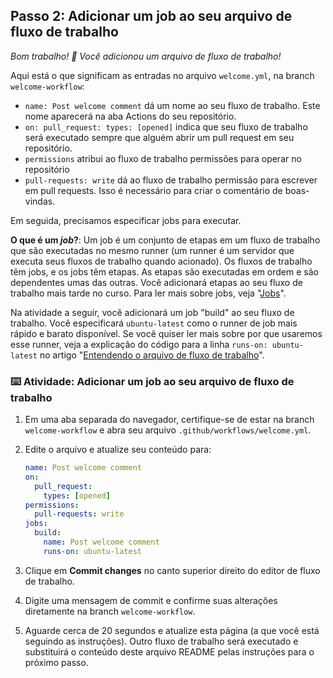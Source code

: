 ## Passo 2: Adicionar um job ao seu arquivo de fluxo de trabalho

_Bom trabalho! :tada: Você adicionou um arquivo de fluxo de trabalho!_

Aqui está o que significam as entradas no arquivo `welcome.yml`, na branch `welcome-workflow`:

- `name: Post welcome comment` dá um nome ao seu fluxo de trabalho. Este nome aparecerá na aba Actions do seu repositório.
- `on: pull_request: types: [opened]` indica que seu fluxo de trabalho será executado sempre que alguém abrir um pull request em seu repositório.
- `permissions` atribui ao fluxo de trabalho permissões para operar no repositório
- `pull-requests: write` dá ao fluxo de trabalho permissão para escrever em pull requests. Isso é necessário para criar o comentário de boas-vindas.

Em seguida, precisamos especificar jobs para executar.

**O que é um _job_?**: Um job é um conjunto de etapas em um fluxo de trabalho que são executadas no mesmo runner (um runner é um servidor que executa seus fluxos de trabalho quando acionado). Os fluxos de trabalho têm jobs, e os jobs têm etapas. As etapas são executadas em ordem e são dependentes umas das outras. Você adicionará etapas ao seu fluxo de trabalho mais tarde no curso. Para ler mais sobre jobs, veja "[Jobs](https://docs.github.com/pt/actions/learn-github-actions/understanding-github-actions#jobs)".

Na atividade a seguir, você adicionará um job "build" ao seu fluxo de trabalho. Você especificará `ubuntu-latest` como o runner de job mais rápido e barato disponível. Se você quiser ler mais sobre por que usaremos esse runner, veja a explicação do código para a linha `runs-on: ubuntu-latest` no artigo "[Entendendo o arquivo de fluxo de trabalho](https://docs.github.com/pt/actions/learn-github-actions/understanding-github-actions#understanding-the-workflow-file)".

### :keyboard: Atividade: Adicionar um job ao seu arquivo de fluxo de trabalho

1. Em uma aba separada do navegador, certifique-se de estar na branch `welcome-workflow` e abra seu arquivo `.github/workflows/welcome.yml`.
1. Edite o arquivo e atualize seu conteúdo para:

   ```yaml copy
   name: Post welcome comment
   on:
     pull_request:
       types: [opened]
   permissions:
     pull-requests: write
   jobs:
     build:
       name: Post welcome comment
       runs-on: ubuntu-latest
   ```

1. Clique em **Commit changes** no canto superior direito do editor de fluxo de trabalho.
1. Digite uma mensagem de commit e confirme suas alterações diretamente na branch `welcome-workflow`.
1. Aguarde cerca de 20 segundos e atualize esta página (a que você está seguindo as instruções). Outro fluxo de trabalho será executado e substituirá o conteúdo deste arquivo README pelas instruções para o próximo passo.

